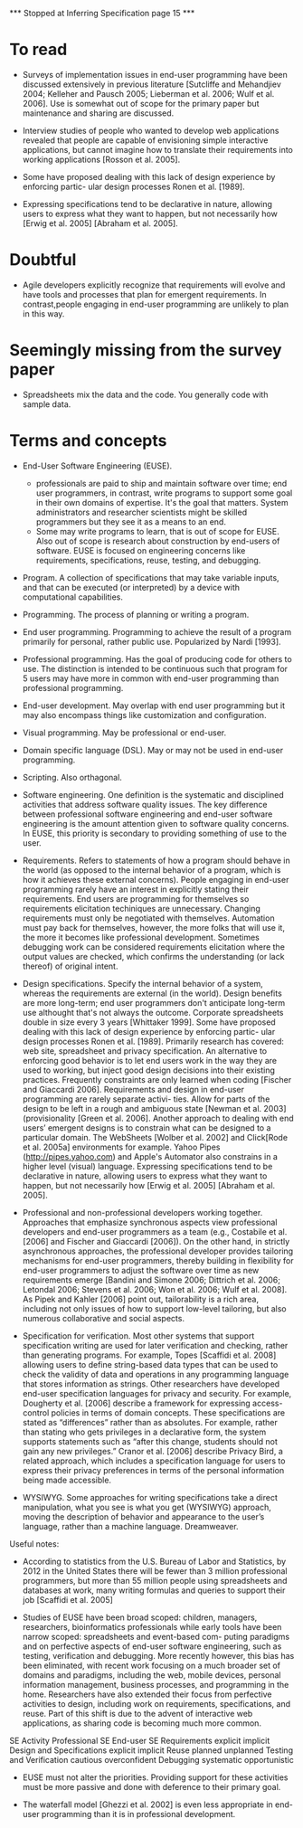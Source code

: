 *** Stopped at Inferring Specification page 15 ***

# To read #

* Surveys of implementation issues in end-user programming have been discussed extensively in previous literature [Sutcliffe and Mehandjiev 2004; Kelleher and Pausch 2005; Lieberman et al. 2006; Wulf et al. 2006]. Use is somewhat out of scope for the primary paper but maintenance and sharing are discussed.

* Interview studies of people who wanted to develop web applications revealed that people are capable of envisioning simple interactive applications, but cannot imagine how to translate their requirements into working applications [Rosson et al. 2005]. 

* Some have proposed dealing with this lack of design experience by enforcing partic- ular design processes Ronen et al. [1989]. 

* Expressing specifications tend to be declarative in nature, allowing users to express what they want to happen, but not necessarily how [Erwig et al. 2005] [Abraham et al. 2005].


# Doubtful #

* Agile developers explicitly recognize that requirements will evolve and have tools and processes that plan for emergent requirements. In contrast,people engaging in end-user programming are unlikely to plan in this way.


# Seemingly missing from the survey paper #

* Spreadsheets mix the data and the code. You generally code with sample data.


# Terms and concepts #

* End-User Software Engineering (EUSE).
  * professionals are paid to ship and maintain software over time; end user programmers, in contrast, write programs to support some goal in their own domains of expertise. It's the goal that matters. System administrators and researcher scientists might be skilled programmers but they see it as a means to an end. 
  * Some may write programs to learn, that is out of scope for EUSE. Also out of scope is research about construction by end-users of software. EUSE is focused on engineering concerns like requirements, specifications, reuse, testing, and debugging.
  
* Program. A collection of specifications that may take variable inputs, and that can be executed (or interpreted) by a device with computational capabilities.

* Programming. The process of planning or writing a program.

* End user programming. Programming to achieve the result of a program primarily for personal, rather public use. Popularized by Nardi [1993].

* Professional programming. Has the goal of producing code for others to use. The distinction is intended to be continuous such that program for 5 users may have more in common with end-user programming than professional programming.

* End-user development. May overlap with end user programming but it may also encompass things like customization and configuration.

* Visual programming. May be professional or end-user.

* Domain specific language (DSL). May or may not be used in end-user programming.

* Scripting. Also orthagonal.

* Software engineering. One definition is the systematic and disciplined activities that address software quality issues. The key difference between professional software engineering and end-user software engineering is the amount attention given to software quality concerns. In EUSE, this priority is secondary to providing something of use to the user.

* Requirements. Refers to statements of how a program should behave in the world (as opposed to the internal behavior of a program, which is how it achieves these external concerns). People engaging in end-user programming rarely have an interest in explicitly stating their requirements. End users are programming for themselves so requirements elicitation techiniques are unnecessary. Changing requirements must only be negotiated with themselves. Automation must pay back for themselves, however, the more folks that will use it, the more it becomes like professional development. Sometimes debugging work can be considered requirements elicitation where the output values are checked, which confirms the understanding (or lack thereof) of original intent.

* Design specifications. Specify the internal behavior of a system, whereas the requirements are external (in the world). Design benefits are more long-term; end user programmers don't anticipate long-term use althought that's not always the outcome. Corporate spreadsheets double in size every 3 years [Whittaker 1999]. Some have proposed dealing with this lack of design experience by enforcing partic- ular design processes Ronen et al. [1989]. Primarily research has covered: web site, spreadsheet and privacy specification. An alternative to enforcing good behavior is to let end users work in the way they are used to working, but inject good design decisions into their existing practices. Frequently constraints are only learned when coding [Fischer and Giaccardi 2006]. Requirements and design in end-user programming are rarely separate activi- ties. Allow for parts of the design to be left in a rough and ambiguous state [Newman et al. 2003] (provisionality [Green et al. 2006]. Another approach to dealing with end users’ emergent designs is to constrain what can be designed to a particular domain. The WebSheets [Wolber et al. 2002] and Click[Rode et al. 2005a] environments for example. Yahoo Pipes (http://pipes.yahoo.com) and Apple's Automator also constrains in a higher level (visual) language. Expressing specifications tend to be declarative in nature, allowing users to express what they want to happen, but not necessarily how [Erwig et al. 2005] [Abraham et al. 2005]. 

* Professional and non-professional developers working together. Approaches that emphasize synchronous aspects view professional developers and end-user programmers as a team (e.g., Costabile et al. [2006] and Fischer and Giaccardi [2006]). On the other hand, in strictly asynchronous approaches, the professional developer provides tailoring mechanisms for end-user programmers, thereby building in flexibility for end-user programmers to adjust the software over time as new requirements emerge [Bandini and Simone 2006; Dittrich et al. 2006; Letondal 2006; Stevens et al. 2006; Won et al. 2006; Wulf et al. 2008]. As Pipek and Kahler [2006] point out, tailorability is a rich area, including not only issues of how to support low-level tailoring, but also numerous collaborative and social aspects.

* Specification for verification. Most other systems that support specification writing are used for later verification and checking, rather than generating programs. For example, Topes [Scaffidi et al. 2008] allowing users to define string-based data types that can be used to check the validity of data and operations in any programming language that stores information as strings. Other researchers have developed end-user specification languages for privacy and security. For example, Dougherty et al. [2006] describe a framework for expressing access-control policies in terms of domain concepts. These specifications are stated as “differences” rather than as absolutes. For example, rather than stating who gets privileges in a declarative form, the system supports statements such as “after this change, students should not gain any new privileges.” Cranor et al. [2006] describe Privacy Bird, a related approach, which includes a specification language for users to express their privacy preferences in terms of the personal information being made accessible.

* WYSIWYG. Some approaches for writing specifications take a direct manipulation, what you see is what you get (WYSIWYG) approach, moving the description of behavior and appearance to the user’s language, rather than a machine language. Dreamweaver.

Useful notes:

* According to statistics from the U.S. Bureau of Labor and Statistics, by 2012 in the United States there will be fewer than 3 million professional programmers, but more than 55 million people using spreadsheets and databases at work, many writing formulas and queries to support their job [Scaffidi et al. 2005]

* Studies of EUSE have been broad scoped: children, managers, researchers, bioinformatics professionals while early tools have been narrow scoped: spreadsheets and event-based com- puting paradigms and on perfective aspects of end-user software engineering, such as testing, verification and debugging. More recently however, this bias has been eliminated, with recent work focusing on a much broader set of domains and paradigms, including the web, mobile devices, personal information management, business processes, and programming in the home. Researchers have also extended their focus from perfective activities to design, including work on requirements, specifications, and reuse. Part of this shift is due to the advent of interactive web applications, as sharing code is becoming much more common.

SE Activity                 Professional SE    End-user SE
Requirements                explicit           implicit
Design and Specifications   explicit           implicit
Reuse                       planned            unplanned
Testing and Verification    cautious           overconfident
Debugging                   systematic         opportunistic

* EUSE must not alter the priorities. Providing support for these activities must be more passive and done with deference to their primary goal.

* The waterfall model [Ghezzi et al. 2002] is even less appropriate in end-user programming than it is in professional development.
 



